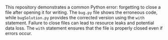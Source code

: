 This repository demonstrates a common Python error: forgetting to close a file after opening it for writing. The `bug.py` file shows the erroneous code, while `bugSolution.py` provides the corrected version using the `with` statement.  Failure to close files can lead to resource leaks and potential data loss. The `with` statement ensures that the file is properly closed even if errors occur.